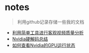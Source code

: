 # notes
> 利用github记录存储一些我的文档

* [利用简单工具进行客观视频质量分析](https://github.com/shenhailuanma/notes/blob/master/docs/20160712-videotools.md)
* [Nvidia硬解码总结](https://github.com/shenhailuanma/notes/blob/master/docs/20160713-nvidia-decode.md)
* [如何查看Nvidia的GPU运行状态](https://github.com/shenhailuanma/notes/blob/master/docs/20160726-get-nvidia-info.md)